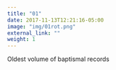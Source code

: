 ```yaml
---
title: "01"
date: 2017-11-13T12:21:16-05:00
image: "img/01rot.png"
external_link: ""
weight: 1
---
```


Oldest volume of baptismal records